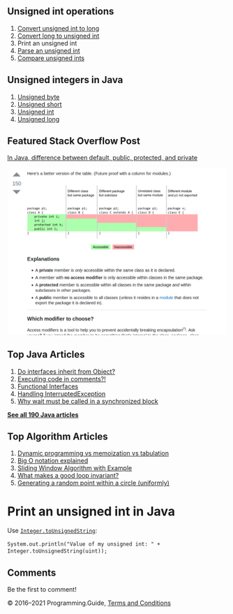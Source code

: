 <span class="underline"></span>

<span class="underline"></span>

## Unsigned int operations

1.  [Convert unsigned int to long](convert-unsigned-int-to-long.html)
2.  [Convert long to unsigned int](convert-long-to-unsigned-int.html)
3.  Print an unsigned int
4.  [Parse an unsigned int](parse-unsigned-int.html)
5.  [Compare unsigned ints](compare-unsigned-ints.html)

## Unsigned integers in Java

1.  [Unsigned byte](unsigned-byte.html)
2.  [Unsigned short](unsigned-short.html)
3.  [Unsigned int](unsigned-int.html)
4.  [Unsigned long](unsigned-long.html)

## Featured Stack Overflow Post

[In Java, difference between default, public, protected, and private](https://stackoverflow.com/a/33627846/276052)

[<img src="../images/so-featured-33627846.png" alt="StackOverflow screenshot thumbnail" class="screenshot" />](https://stackoverflow.com/a/33627846/276052)

<span class="underline"></span>

## Top Java Articles

1.  [Do interfaces inherit from Object?](do-interfaces-inherit-from-object.html)
2.  [Executing code in comments?!](executing-code-in-comments.html)
3.  [Functional Interfaces](functional-interfaces.html)
4.  [Handling InterruptedException](handling-interrupted-exceptions.html)
5.  [Why wait must be called in a synchronized block](why-wait-must-be-in-synchronized.html)

[**See all 190 Java articles**](index.html)

## Top Algorithm Articles

1.  [Dynamic programming vs memoization vs tabulation](../dynamic-programming-vs-memoization-vs-tabulation.html)
2.  [Big O notation explained](../big-o-notation-explained.html)
3.  [Sliding Window Algorithm with Example](../sliding-window-example.html)
4.  [What makes a good loop invariant?](../what-makes-a-good-loop-invariant.html)
5.  [Generating a random point within a circle (uniformly)](../random-point-within-circle.html)

# Print an unsigned int in Java

Use [`Integer.toUnsignedString`](https://docs.oracle.com/javase/8/docs/api/java/lang/Integer.html#toUnsignedString-int-):

    System.out.println("Value of my unsigned int: " + Integer.toUnsignedString(uint));

## Comments

Be the first to comment!

© 2016–2021 Programming.Guide, [Terms and Conditions](../terms-and-conditions.html)
